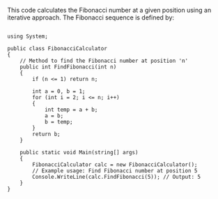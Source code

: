 This code calculates the Fibonacci number at a given position using an iterative approach. The Fibonacci sequence is defined by:


```Csharp

using System;

public class FibonacciCalculator
{
    // Method to find the Fibonacci number at position 'n'
    public int FindFibonacci(int n)
    {
        if (n <= 1) return n;
        
        int a = 0, b = 1;
        for (int i = 2; i <= n; i++)
        {
            int temp = a + b;
            a = b;
            b = temp;
        }
        return b;
    }

    public static void Main(string[] args)
    {
        FibonacciCalculator calc = new FibonacciCalculator();
        // Example usage: Find Fibonacci number at position 5
        Console.WriteLine(calc.FindFibonacci(5)); // Output: 5
    }
}

